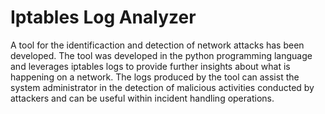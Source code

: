 # Iptables Log Analyzer

A tool for the identificaction and detection of network attacks has been developed. The tool was developed in the python programming language and leverages iptables logs to provide further insights about what is happening on a network. The logs produced by the tool can assist the system administrator in the detection of malicious activities conducted by attackers and can be useful within incident handling operations.
